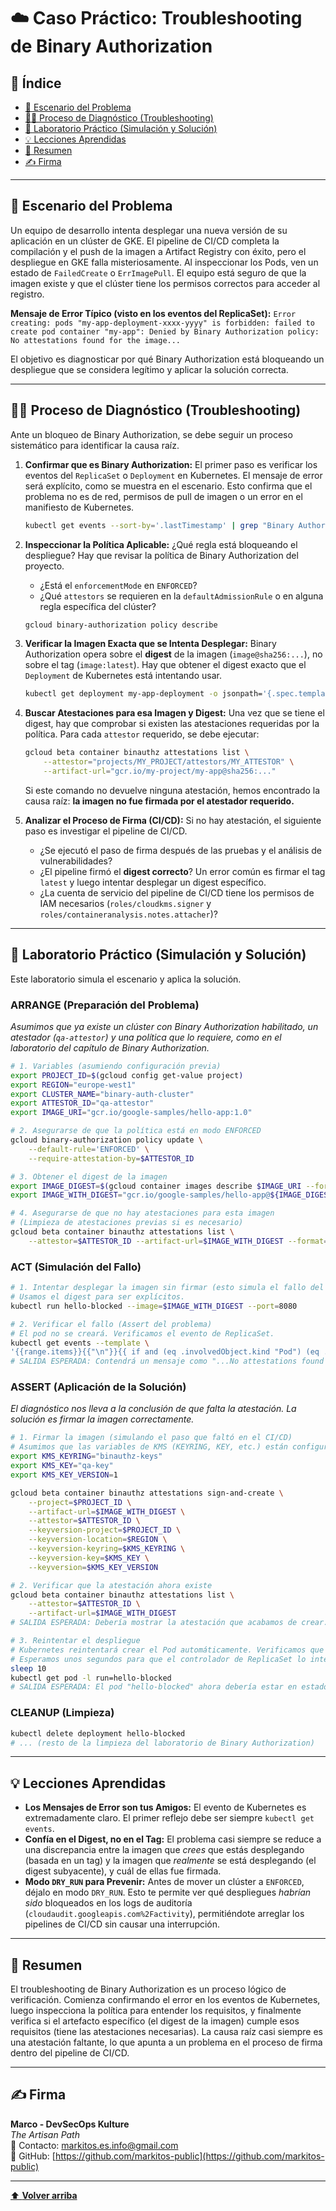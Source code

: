 # ☁️ Caso Práctico: Troubleshooting de Binary Authorization

## 📑 Índice

* [🧭 Escenario del Problema](#-escenario-del-problema)
* [🕵️‍♂️ Proceso de Diagnóstico (Troubleshooting)](#️-proceso-de-diagnóstico-troubleshooting)
* [🔬 Laboratorio Práctico (Simulación y Solución)](#-laboratorio-práctico-simulación-y-solución)
* [💡 Lecciones Aprendidas](#-lecciones-aprendidas)
* [🧾 Resumen](#-resumen)
* [✍️ Firma](#-firma)

---

## 🧭 Escenario del Problema

Un equipo de desarrollo intenta desplegar una nueva versión de su aplicación en un clúster de GKE. El pipeline de CI/CD completa la compilación y el push de la imagen a Artifact Registry con éxito, pero el despliegue en GKE falla misteriosamente. Al inspeccionar los Pods, ven un estado de `FailedCreate` o `ErrImagePull`. El equipo está seguro de que la imagen existe y que el clúster tiene los permisos correctos para acceder al registro.

**Mensaje de Error Típico (visto en los eventos del ReplicaSet):**
`Error creating: pods "my-app-deployment-xxxx-yyyy" is forbidden: failed to create pod container "my-app": Denied by Binary Authorization policy: No attestations found for the image...`

El objetivo es diagnosticar por qué Binary Authorization está bloqueando un despliegue que se considera legítimo y aplicar la solución correcta.

---

## 🕵️‍♂️ Proceso de Diagnóstico (Troubleshooting)

Ante un bloqueo de Binary Authorization, se debe seguir un proceso sistemático para identificar la causa raíz.

1.  **Confirmar que es Binary Authorization:** El primer paso es verificar los eventos del `ReplicaSet` o `Deployment` en Kubernetes. El mensaje de error será explícito, como se muestra en el escenario. Esto confirma que el problema no es de red, permisos de pull de imagen o un error en el manifiesto de Kubernetes.
    ```bash
    kubectl get events --sort-by='.lastTimestamp' | grep "Binary Authorization"
    ```

2.  **Inspeccionar la Política Aplicable:** ¿Qué regla está bloqueando el despliegue? Hay que revisar la política de Binary Authorization del proyecto.
    *   ¿Está el `enforcementMode` en `ENFORCED`?
    *   ¿Qué `attestors` se requieren en la `defaultAdmissionRule` o en alguna regla específica del clúster?
    ```bash
    gcloud binary-authorization policy describe
    ```

3.  **Verificar la Imagen Exacta que se Intenta Desplegar:** Binary Authorization opera sobre el **digest** de la imagen (`image@sha256:...`), no sobre el tag (`image:latest`). Hay que obtener el digest exacto que el `Deployment` de Kubernetes está intentando usar.
    ```bash
    kubectl get deployment my-app-deployment -o jsonpath='{.spec.template.spec.containers[0].image}'
    ```

4.  **Buscar Atestaciones para esa Imagen y Digest:** Una vez que se tiene el digest, hay que comprobar si existen las atestaciones requeridas por la política. Para cada `attestor` requerido, se debe ejecutar:
    ```bash
    gcloud beta container binauthz attestations list \
        --attestor="projects/MY_PROJECT/attestors/MY_ATTESTOR" \
        --artifact-url="gcr.io/my-project/my-app@sha256:..."
    ```
    Si este comando no devuelve ninguna atestación, hemos encontrado la causa raíz: **la imagen no fue firmada por el atestador requerido.**

5.  **Analizar el Proceso de Firma (CI/CD):** Si no hay atestación, el siguiente paso es investigar el pipeline de CI/CD.
    *   ¿Se ejecutó el paso de firma después de las pruebas y el análisis de vulnerabilidades?
    *   ¿El pipeline firmó el **digest correcto**? Un error común es firmar el tag `latest` y luego intentar desplegar un digest específico.
    *   ¿La cuenta de servicio del pipeline de CI/CD tiene los permisos de IAM necesarios (`roles/cloudkms.signer` y `roles/containeranalysis.notes.attacher`)?

---

## 🔬 Laboratorio Práctico (Simulación y Solución)

Este laboratorio simula el escenario y aplica la solución.

### ARRANGE (Preparación del Problema)

*Asumimos que ya existe un clúster con Binary Authorization habilitado, un atestador (`qa-attestor`) y una política que lo requiere, como en el laboratorio del capítulo de Binary Authorization.*

```bash
# 1. Variables (asumiendo configuración previa)
export PROJECT_ID=$(gcloud config get-value project)
export REGION="europe-west1"
export CLUSTER_NAME="binary-auth-cluster"
export ATTESTOR_ID="qa-attestor"
export IMAGE_URI="gcr.io/google-samples/hello-app:1.0"

# 2. Asegurarse de que la política está en modo ENFORCED
gcloud binary-authorization policy update \
    --default-rule='ENFORCED' \
    --require-attestation-by=$ATTESTOR_ID

# 3. Obtener el digest de la imagen
export IMAGE_DIGEST=$(gcloud container images describe $IMAGE_URI --format='get(image_summary.digest)')
export IMAGE_WITH_DIGEST="gcr.io/google-samples/hello-app@${IMAGE_DIGEST}"

# 4. Asegurarse de que no hay atestaciones para esta imagen
# (Limpieza de atestaciones previas si es necesario)
gcloud beta container binauthz attestations list \
    --attestor=$ATTESTOR_ID --artifact-url=$IMAGE_WITH_DIGEST --format="value(name)" | xargs -I {} gcloud beta container binauthz attestations delete {}
```

### ACT (Simulación del Fallo)

```bash
# 1. Intentar desplegar la imagen sin firmar (esto simula el fallo del pipeline)
# Usamos el digest para ser explícitos.
kubectl run hello-blocked --image=$IMAGE_WITH_DIGEST --port=8080

# 2. Verificar el fallo (Assert del problema)
# El pod no se creará. Verificamos el evento de ReplicaSet.
kubectl get events --template \
'{{range.items}}{{"\n"}}{{ if and (eq .involvedObject.kind "Pod") (eq .reason "FailedCreate") (eq .source.component "replicaset-controller") }}{{ .message }}{{end}}{{end}}' | grep "Denied by Binary Authorization"
# SALIDA ESPERADA: Contendrá un mensaje como "...No attestations found for the image..."
```

### ASSERT (Aplicación de la Solución)

*El diagnóstico nos lleva a la conclusión de que falta la atestación. La solución es firmar la imagen correctamente.*

```bash
# 1. Firmar la imagen (simulando el paso que faltó en el CI/CD)
# Asumimos que las variables de KMS (KEYRING, KEY, etc.) están configuradas como en el lab anterior.
export KMS_KEYRING="binauthz-keys"
export KMS_KEY="qa-key"
export KMS_KEY_VERSION=1

gcloud beta container binauthz attestations sign-and-create \
    --project=$PROJECT_ID \
    --artifact-url=$IMAGE_WITH_DIGEST \
    --attestor=$ATTESTOR_ID \
    --keyversion-project=$PROJECT_ID \
    --keyversion-location=$REGION \
    --keyversion-keyring=$KMS_KEYRING \
    --keyversion-key=$KMS_KEY \
    --keyversion=$KMS_KEY_VERSION

# 2. Verificar que la atestación ahora existe
gcloud beta container binauthz attestations list \
    --attestor=$ATTESTOR_ID \
    --artifact-url=$IMAGE_WITH_DIGEST
# SALIDA ESPERADA: Debería mostrar la atestación que acabamos de crear.

# 3. Reintentar el despliegue
# Kubernetes reintentará crear el Pod automáticamente. Verificamos que ahora sí se crea.
# Esperamos unos segundos para que el controlador de ReplicaSet lo intente de nuevo.
sleep 10
kubectl get pod -l run=hello-blocked
# SALIDA ESPERADA: El pod "hello-blocked" ahora debería estar en estado "ContainerCreating" o "Running".
```

### CLEANUP (Limpieza)

```bash
kubectl delete deployment hello-blocked
# ... (resto de la limpieza del laboratorio de Binary Authorization)
```

---

## 💡 Lecciones Aprendidas

*   **Los Mensajes de Error son tus Amigos:** El evento de Kubernetes es extremadamente claro. El primer reflejo debe ser siempre `kubectl get events`.
*   **Confía en el Digest, no en el Tag:** El problema casi siempre se reduce a una discrepancia entre la imagen que *crees* que estás desplegando (basada en un tag) y la imagen que *realmente* se está desplegando (el digest subyacente), y cuál de ellas fue firmada.
*   **Modo `DRY_RUN` para Prevenir:** Antes de mover un clúster a `ENFORCED`, déjalo en modo `DRY_RUN`. Esto te permite ver qué despliegues *habrían sido* bloqueados en los logs de auditoría (`cloudaudit.googleapis.com%2Factivity`), permitiéndote arreglar los pipelines de CI/CD sin causar una interrupción.

---

## 🧾 Resumen

El troubleshooting de Binary Authorization es un proceso lógico de verificación. Comienza confirmando el error en los eventos de Kubernetes, luego inspecciona la política para entender los requisitos, y finalmente verifica si el artefacto específico (el digest de la imagen) cumple esos requisitos (tiene las atestaciones necesarias). La causa raíz casi siempre es una atestación faltante, lo que apunta a un problema en el proceso de firma dentro del pipeline de CI/CD.

---

## ✍️ Firma

**Marco - DevSecOps Kulture**  
*The Artisan Path*  
📧 Contacto: [markitos.es.info@gmail.com](mailto:markitos.es.info@gmail.com)  
🐙 GitHub: [https://github.com/markitos-public](https://github.com/markitos-public)

---

[⬆️ **Volver arriba**](#-caso-práctico-troubleshooting-de-binary-authorization)
